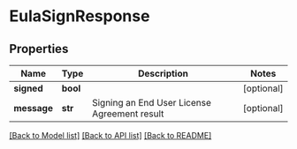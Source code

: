 # EulaSignResponse

## Properties
Name | Type | Description | Notes
------------ | ------------- | ------------- | -------------
**signed** | **bool** |  | [optional] 
**message** | **str** | Signing an End User License Agreement result | [optional] 

[[Back to Model list]](../README.md#documentation-for-models) [[Back to API list]](../README.md#documentation-for-api-endpoints) [[Back to README]](../README.md)

